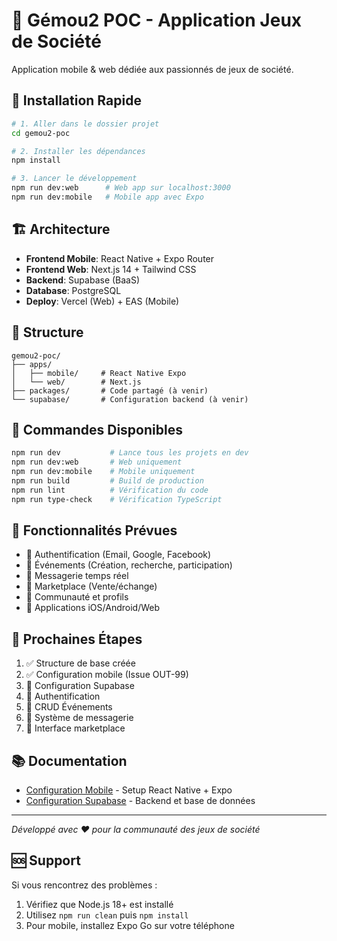 # 🎲 Gémou2 POC - Application Jeux de Société

Application mobile & web dédiée aux passionnés de jeux de société.

## 🚀 Installation Rapide

```bash
# 1. Aller dans le dossier projet
cd gemou2-poc

# 2. Installer les dépendances
npm install

# 3. Lancer le développement
npm run dev:web      # Web app sur localhost:3000
npm run dev:mobile   # Mobile app avec Expo
```

## 🏗️ Architecture

- **Frontend Mobile**: React Native + Expo Router
- **Frontend Web**: Next.js 14 + Tailwind CSS  
- **Backend**: Supabase (BaaS)
- **Database**: PostgreSQL
- **Deploy**: Vercel (Web) + EAS (Mobile)

## 📁 Structure

```
gemou2-poc/
├── apps/
│   ├── mobile/     # React Native Expo
│   └── web/        # Next.js
├── packages/       # Code partagé (à venir)
└── supabase/       # Configuration backend (à venir)
```

## 🔧 Commandes Disponibles

```bash
npm run dev           # Lance tous les projets en dev
npm run dev:web       # Web uniquement
npm run dev:mobile    # Mobile uniquement
npm run build         # Build de production
npm run lint          # Vérification du code
npm run type-check    # Vérification TypeScript
```

## 🎯 Fonctionnalités Prévues

- 🔐 Authentification (Email, Google, Facebook)
- 📅 Événements (Création, recherche, participation)
- 💬 Messagerie temps réel
- 🛒 Marketplace (Vente/échange)
- 👥 Communauté et profils
- 📱 Applications iOS/Android/Web

## 📖 Prochaines Étapes

1. ✅ Structure de base créée
2. ✅ Configuration mobile (Issue OUT-99)
3. 🔄 Configuration Supabase
4. 🔄 Authentification 
5. 🔄 CRUD Événements
6. 🔄 Système de messagerie
7. 🔄 Interface marketplace

## 📚 Documentation

- [Configuration Mobile](./docs/MOBILE_SETUP.md) - Setup React Native + Expo
- [Configuration Supabase](./docs/SUPABASE_SETUP.md) - Backend et base de données

---

*Développé avec ❤️ pour la communauté des jeux de société*

## 🆘 Support

Si vous rencontrez des problèmes :
1. Vérifiez que Node.js 18+ est installé
2. Utilisez `npm run clean` puis `npm install`
3. Pour mobile, installez Expo Go sur votre téléphone